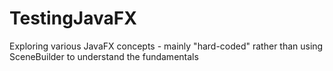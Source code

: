 # TestingJavaFX
 
Exploring various JavaFX concepts - mainly "hard-coded" rather than using SceneBuilder to understand the fundamentals
